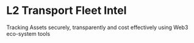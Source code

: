 # L2 Transport Fleet Intel
Tracking Assets securely, transparently and cost effectively using Web3 eco-system tools
